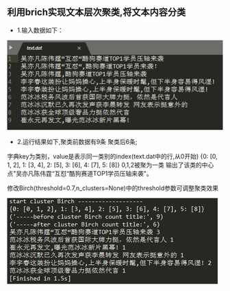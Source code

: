 ## 利用brich实现文本层次聚类,将文本内容分类

- 1.输入数据如下：

![Image text](https://github.com/codingMrHu/test_cluster/blob/master/image/data.png)



- 2.运行结果如下,聚类前数据有9条 聚类后6条;

字典key为类别，value是表示同一类别的index(text.dat中的行,从0开始) {0: [0, 1, 2], 1: [3, 4], 2: [5], 3: [6], 4: [7], 5: [8]}
0,1,2被聚为一类 输出了该类的中心点"吴亦凡陈伟霆“互怼“酷狗赛道TOP1学员压轴来袭"。

修改Birch(threshold=0.7,n_clusters=None)中的threshold参数可调整聚类效果

![Image text](https://github.com/codingMrHu/test_cluster/blob/master/image/result.png)
